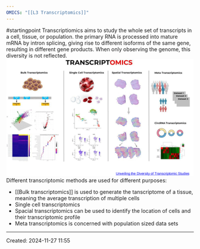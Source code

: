 ```yaml
---
OMICS: "[[L3 Transcriptomics]]"
---
```

#startingpoint 
Transcriptiomics aims to study the whole set of transcripts in a cell, tissue, or population. the primary RNA is processed into mature mRNA by intron splicing, giving rise to different isoforms of the same gene, resulting in different gene products.
When only observing the genome, this diversity is not reflected.
![](../Attachments/KIMN20_Transcriptomics_intro_-521013114%206.png)Different transcriptomic methods are used for different purposes:
- [[Bulk transcriptomics]] is used to generate the tanscriptome of a tissue, meaning the average transcription of multiple cells
- Single cell transcriptomics
- Spacial transcriptomics can be used to identify the location of cells and their transcriptomic profile
- Meta transcriptomics is concerned with population sized data sets

---
Created: 2024-11-27 11:55